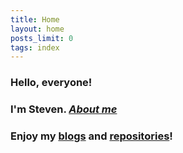```yaml
---
title: Home
layout: home
posts_limit: 0
tags: index
---
```


### Hello, everyone!
### I'm Steven. [*About me*](/about.html)
### Enjoy my [blogs](/posts.html) and [repositories](/repositories.html)!
